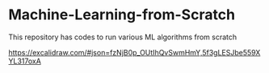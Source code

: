 # Machine-Learning-from-Scratch
This repository has codes to run various ML algorithms from scratch


https://excalidraw.com/#json=fzNjB0p_OUtIhQvSwmHmY,5f3gLESJbe559XYL317oxA
